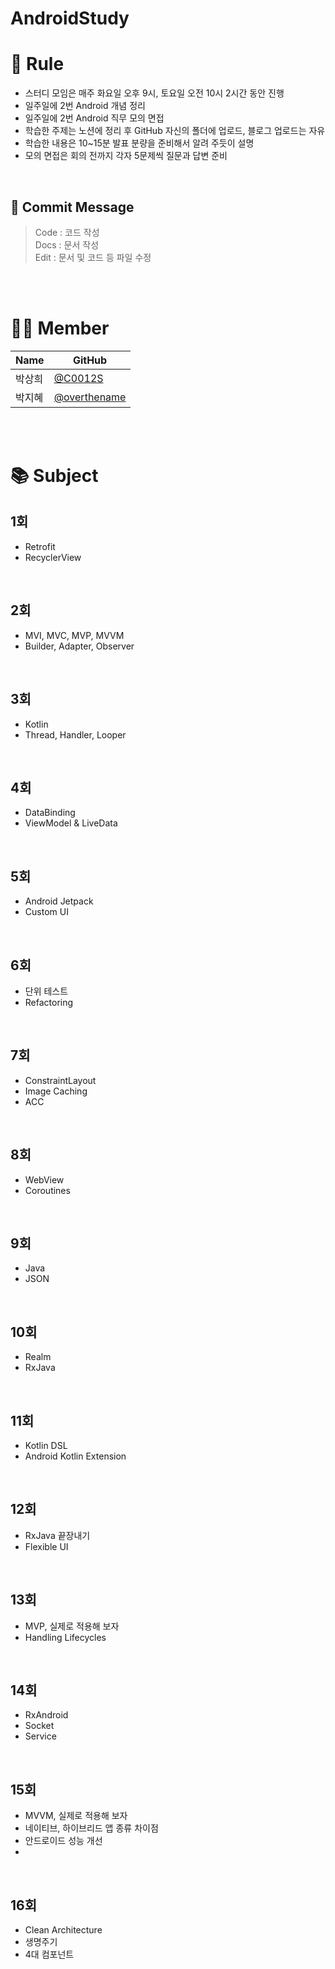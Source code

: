 # AndroidStudy

# 🌟 Rule
- 스터디 모임은 매주 화요일 오후 9시, 토요일 오전 10시 2시간 동안 진행
- 일주일에 2번 Android 개념 정리
- 일주일에 2번 Android 직무 모의 면접
- 학습한 주제는 노션에 정리 후 GitHub 자신의 폴더에 업로드, 블로그 업로드는 자유
- 학습한 내용은 10~15분 발표 분량을 준비해서 알려 주듯이 설명
- 모의 면접은 회의 전까지 각자 5문제씩 질문과 답변 준비

<br/>

## 🎇 Commit Message
> Code : 코드 작성  
Docs : 문서 작성  
Edit : 문서 및 코드 등 파일 수정
> 

<br/>
<br/>

# 👩‍💻 Member
| Name | GitHub |
| --- | --- |
| 박상희 | [@C0012S](https://github.com/C0012S) |
| 박지혜 | [@overthename](https://github.com/overthename) |

<br/>
<br/>

# 📚 Subject
## 1회
- Retrofit
- RecyclerView

<br/>

## 2회
- MVI, MVC, MVP, MVVM
- Builder, Adapter, Observer

<br/>

## 3회
- Kotlin
- Thread, Handler, Looper

<br/>

## 4회
- DataBinding
- ViewModel & LiveData

<br/>

## 5회
- Android Jetpack
- Custom UI

<br/>

## 6회
- 단위 테스트
- Refactoring

<br/>

## 7회
- ConstraintLayout
- Image Caching
- ACC

<br/>

## 8회
- WebView
- Coroutines

<br/>

## 9회
- Java
- JSON

<br/>

## 10회
- Realm
- RxJava

<br/>

## 11회
- Kotlin DSL
- Android Kotlin Extension

<br/>

## 12회
- RxJava 끝장내기
- Flexible UI

<br/>

## 13회
- MVP, 실제로 적용해 보자
- Handling Lifecycles

<br/>

## 14회
- RxAndroid
- Socket
- Service

<br/>

## 15회
- MVVM, 실제로 적용해 보자
- 네이티브, 하이브리드 앱 종류 차이점
- 안드로이드 성능 개선
- 
<br/>

## 16회
- Clean Architecture
- 생명주기
- 4대 컴포넌트



